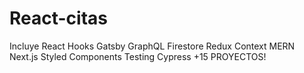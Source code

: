 # React-citas
Incluye React Hooks Gatsby GraphQL Firestore Redux Context MERN Next.js Styled Components Testing Cypress +15 PROYECTOS!
